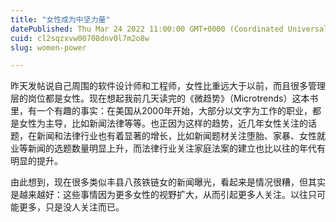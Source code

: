 ```yaml
---
title: "女性成为中坚力量"
datePublished: Thu Mar 24 2022 11:00:00 GMT+0000 (Coordinated Universal Time)
cuid: cl2sqzxvw00708dnv0l7m2o8w
slug: women-power

---
```


昨天发帖说自己周围的软件设计师和工程师，女性比重远大于以前，而且很多管理层的岗位都是女性。现在想起我前几天读完的《微趋势》（Microtrends）这本书里，有一个有趣的事实：在美国从2000年开始，大部分以文字为工作的职业，都是女性为主导，比如新闻法律等等。也正因为这样的趋势，近几年女性关注的话题，在新闻和法律行业也有着显著的增长，比如新闻题材关注堕胎、家暴、女性就业等新闻的选题数量明显上升，而法律行业关注家庭法案的建立也比以往的年代有明显的提升。

由此想到，现在很多类似丰县八孩铁链女的新闻曝光，看起来是情况很糟，但其实是越来越好：这些事情因为更多女性的视野扩大，从而引起更多人关注。以往只可能更多，只是没人关注而已。